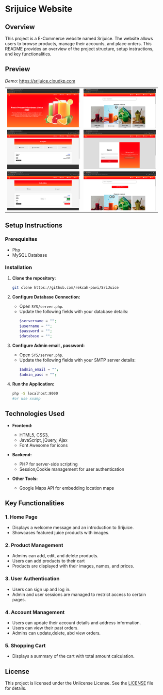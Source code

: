 
# Srijuice Website

## Overview

This project is a E-Commerce website named Srijuice. The website allows users to browse products, manage their accounts, and place orders. This README provides an overview of the project structure, setup instructions, and key functionalities.




## Preview

*Demo:* https://srijuice.cloudkp.com

<table>
  <tr>
    <td><img src="https://github.com/rekcah-pavi/SriJuice/blob/main/photos/w1.png?raw=true"/></td>
    <td><img src="https://github.com/rekcah-pavi/SriJuice/blob/main/photos/w2.png?raw=true"/></td>
  </tr>
  <tr>
    <td><img src="https://github.com/rekcah-pavi/SriJuice/blob/main/photos/w3.png?raw=true"/></td>
    <td><img src="https://github.com/rekcah-pavi/SriJuice/blob/main/photos/w4.png?raw=true"/></td>
  </tr>
  <tr>
    <td><img src="https://github.com/rekcah-pavi/SriJuice/blob/main/photos/a1.png?raw=true"/></td>
    <td><img src="https://github.com/rekcah-pavi/SriJuice/blob/main/photos/a2.png?raw=true"/></td>
  </tr>
</table>





## Setup Instructions

### Prerequisites

- Php
- MySQL Database

### Installation

1. **Clone the repository:**
   ```sh
   git clone https://github.com/rekcah-pavi/SriJuice
   ```


2. **Configure Database Connection:**
   - Open `SYS/server.php`.
   - Update the following fields with your database details:
     ```php
     $servername = "";
     $username = "";
     $password = "";
     $database = "";
     ```

4. **Configure Admin email , password:**
   - Open `SYS/server.php`.
   - Update the following fields with your SMTP server details:
     ```php
     $admin_email = "";
     $admin_pass = "";
     ```

5. **Run the Application:**
     ```sh
     php -S localhost:8000
     #or use xxamp
     ```



## Technologies Used

- **Frontend:**
  - HTML5, CSS3, 
  - JavaScript, jQuery, Ajax
  - Font Awesome for icons

- **Backend:**
  - PHP for server-side scripting
  - Session,Cookie management for user authentication

- **Other Tools:**
  - Google Maps API for embedding location maps

## Key Functionalities

### 1. Home Page
- Displays a welcome message and an introduction to Srijuice.
- Showcases featured juice products with images.

### 2. Product Management
- Admins can add, edit, and delete products.
- Users can add products to their cart
- Products are displayed with their images, names, and prices.

### 3. User Authentication
- Users can sign up and log in.
- Admin and user sessions are managed to restrict access to certain pages.

### 4. Account Management
- Users can update their account details and address information.
- Users can view their past orders.
- Admins can update,delete, abd view orders.

### 5. Shopping Cart
- Displays a summary of the cart with total amount calculation.


## License

This project is licensed under the Unlicense License. See the [LICENSE](LICENSE) file for details.
